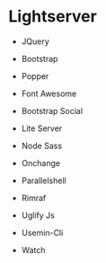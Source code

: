 # Lightserver

* JQuery

* Bootstrap

* Popper

* Font Awesome

* Bootstrap Social

* Lite Server

* Node Sass

* Onchange

* Parallelshell

* Rimraf

* Uglify Js

* Usemin-Cli

* Watch
